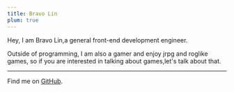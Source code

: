 ```yaml
---
title: Bravo Lin
plum: true
---
```


Hey, I am Bravo Lin,a general front-end development engineer.

Outside of programming, I am also a gamer and enjoy jrpg and roglike games, so if you are interested in talking about games,let's talk about that.

***

Find me on [GitHub](https://github.com/bravo-lin).<br>
